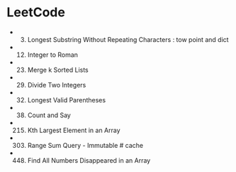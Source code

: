 LeetCode
=====================================
- 003. Longest Substring Without Repeating Characters   : tow point and dict
- 012. Integer to Roman
- 023. Merge k Sorted Lists
- 029. Divide Two Integers
- 032. Longest Valid Parentheses
- 038. Count and Say
- 215. Kth Largest Element in an Array
- 303. Range Sum Query - Immutable   # cache
- 448. Find All Numbers Disappeared in an Array